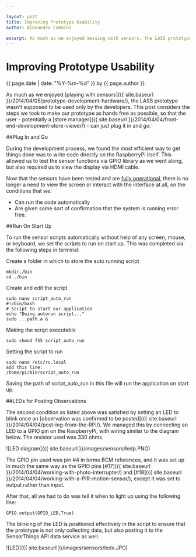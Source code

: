 ```yaml
--- 

layout: post
title: Improving Prototype Usability
author: Alexandra Cummins

excerpt: As much as we enjoyed messing with sensors, the LASS prototype wasn't supposed to be used only by the developers. This post considers the steps we took to make our prototype as hands free as possible, so that the user - potentially a store manager - can just plug it in and go.
---
```

# Improving Prototype Usability
<p class='blog-post-meta'>{{ page.date | date: "%Y-%m-%d" }} by {{ page.author }}</p>

As much as we enjoyed [playing with sensors]({{ site.baseurl }}/2014/04/05/prototype-development-hardware/), the LASS prototype wasn't supposed to be used only by the developers. This post considers the steps we took to make our prototype as hands free as possible, so that the user - potentially a [store manager]({{ site.baseurl }}/2014/04/04/front-end-development-store-viewer/) - can just plug it in and go.

##Plug In and Go

During the development process, we found the most efficient way to get things done was to write code directly on the RaspberryPi itself.  This allowed us to test the sensor functions via GPIO library as we went along, but also required us to view the display via HDMI cable.  

Now that the sensors have been tested and are [fully operational](https://encrypted-tbn1.gstatic.com/images?q=tbn:ANd9GcTmiml_wmLBeANGy9MOW8lsaHuxwfXtIpNuorQbyMOTvaHW8P4s), there is no longer a need to view the screen or interact with the interface at all, on the conditions that we:
 
* Can run the code automatically 
* Are given some sort of confirmation that the system is running error free.


##Run On Start Up

To run the sensor scripts automatically without help of any screen, mouse, or keyboard, we set the scripts to run on start up.  This was completed via the following steps in terminal:

Create a folder in which to store the auto running script

	mkdir./bin
	cd ./bin

Create and edit the script

	sudo nano script_auto_run
	#!/bin/bash
	# Script to start our application
	echo "Doing autorun script..."
	sudo ...path.a & 

Making the script executable

	sudo chmod 755 script_auto_run

Setting the script to run

	sudo nano /etc/rc.local
	add this line:
	/home/pi/bin/script_auto_run

Saving the path of script_auto_run in this file will run the application on start up.


##LEDs for Posting Observations

The second condition as listed above was satisfied by setting an LED to blink once an [observation was confirmed to be posted]({{ site.baseurl }}/2014/04/04/post-ing-from-the-RPi/).  We managed this by connecting an LED to a GPIO pin on the RaspberryPi, with wiring similar to the diagram below. The resistor used was 330 ohms.

![LED diagram]({{ site.baseurl }}/images/sensors/ledp.PNG)

The GPIO pin used was pin #4 in terms BCM references, and it was set up in much the same way as the GPIO pins [#17]({{ site.baseurl }}/2014/04/04/working-with-photo-interrupter/) and [#18]({{ site.baseurl }}/2014/04/04/working-with-a-PIR-motion-sensor/), except it was set to output rather than input.

After that, all we had to do was tell it when to light up using the following line:

	GPIO.output(GPIO_LED,True)

The blinking of the LED is positioned effectively in the script to ensure that the prototype is not only collecting data, but also posting it to the SensorThings API data service as well. 

![LED]({{ site.baseurl }}/images/sensors/ledx.JPG)